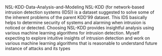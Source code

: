 NSL-KDD-Data-Analysis-and-Modeling
NSL-KDD (for network-based intrusion detection systems (IDS)) is a dataset 
suggested to solve some of the inherent problems of the parent KDD'99 dataset. 
This IDS basically helps to determine security of systems and alarming when 
intrusion is noticed or detected. Choosing NSL-KDD provides insightful analysis 
using various machine learning algorithms for intrusion detection. Myself 
expecting to explore intuitive insights of intrusion detection and work on various 
machine learning algorithms that is reasonable to understand future instance of 
attacks and its types
